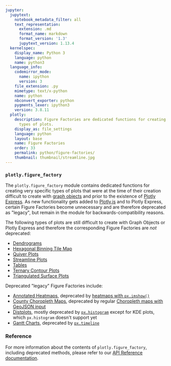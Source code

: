 ```yaml
---
jupyter:
  jupytext:
    notebook_metadata_filter: all
    text_representation:
      extension: .md
      format_name: markdown
      format_version: '1.3'
      jupytext_version: 1.13.4
  kernelspec:
    display_name: Python 3
    language: python
    name: python3
  language_info:
    codemirror_mode:
      name: ipython
      version: 3
    file_extension: .py
    mimetype: text/x-python
    name: python
    nbconvert_exporter: python
    pygments_lexer: ipython3
    version: 3.8.11
  plotly:
    description: Figure Factories are dedicated functions for creating very specific
      types of plots.
    display_as: file_settings
    language: python
    layout: base
    name: Figure Factories
    order: 33
    permalink: python/figure-factories/
    thumbnail: thumbnail/streamline.jpg
---
```


### `plotly.figure_factory`

The `plotly.figure_factory` module contains dedicated functions for creating very specific types of plots that were at the time of their creation difficult to create with [graph objects](graph-objects.md) and prior to the existence of [Plotly Express](plotly-express.md). As new functionality gets added to [Plotly.js](https://plotly.com/javascript/) and to Plotly Express, certain Figure Factories become unnecessary and are therefore deprecated as "legacy", but remain in the module for backwards-compatibility reasons.

The following types of plots are still difficult to create with Graph Objects or Plotly Express and therefore the corresponding Figure Factories are *not* deprecated:

  * [Dendrograms](dendrogram.md)
  * [Hexagonal Binning Tile Map](hexbin-mapbox.md)
  * [Quiver Plots](quiver-plots.md)
  * [Streamline Plots](streamline-plots.md)
  * [Tables](figure-factory-table.md)
  * [Ternary Contour Plots](ternary-contour.md)
  * [Triangulated Surface Plots](trisurf.md)

Deprecated "legacy" Figure Factories include:

  * [Annotated Heatmaps](annotated-heatmap.md), deprecated by [heatmaps with `px.imshow()`](heatmaps.md)
  * [County Choropleth Maps](county-choropleth.md), deprecated by regular [Choropleth maps with GeoJSON input](choropleth-maps.md)
  * [Distplots](distplot.md), mostly deprecated by [`px.histogram`](histograms.md) except for KDE plots, which `px.histogram` doesn't support yet
  * [Gantt Charts](gantt.md), deprecated by [`px.timeline`](gantt.md)

### Reference

For more information about the contents of `plotly.figure_factory`, including deprecated methods, please refer to our [API Reference documentation](reference/figure-factory.md).


